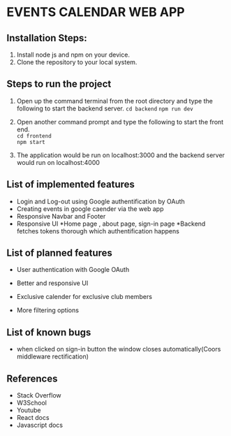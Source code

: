 # EVENTS CALENDAR WEB APP

## Installation Steps:

1. Install node js and npm on your device.
2. Clone the repository to your local system.




## Steps to run the project

1. Open up the command terminal from the root directory and type the following to start the backend server.
`cd backend`
`npm run dev`

2. Open another command prompt and type the following to start the front end.  
`cd frontend`  
`npm start`

3. The application would be run on localhost:3000 and the backend server would run on localhost:4000


## List of implemented features

* Login and Log-out using Google authentification by OAuth
* Creating events in google caender via the web app
* Responsive Navbar and Footer
* Responsive UI
*Home page , about page, sign-in page
*Backend fetches tokens thorough which authentification happens




## List of planned features

* User authentication with Google OAuth
* Better and responsive UI
* Exclusive calender for exclusive club members

* More filtering options

## List of known bugs
* when clicked on sign-in button the window closes automatically(Coors middleware rectification)


## References
* Stack Overflow
* W3School
* Youtube
* React docs
* Javascript docs



















